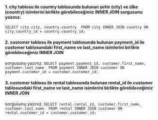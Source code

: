 #### 1. city tablosu ile country tablosunda bulunan şehir (city) ve ülke (country) isimlerini birlikte görebileceğimiz INNER JOIN sorgusunu yazınız.
`SELECT city.city, country.country 
FROM city
INNER JOIN country ON city.country_id = country.country_id;`

#### 2. customer tablosu ile payment tablosunda bulunan payment_id ile customer tablosundaki first_name ve last_name isimlerini birlikte görebileceğimiz INNER JOIN 
sorgusunu yazınız.
`SELECT payment.payment_id, customer.first_name, customer.last_name 
FROM payment
INNER JOIN customer ON payment.customer_id = customer.customer_id;`

#### 3. customer tablosu ile rental tablosunda bulunan rental_id ile customer tablosundaki first_name ve last_name isimlerini birlikte görebileceğimiz INNER JOIN 
sorgusunu yazınız.
`SELECT rental.rental_id, customer.first_name, customer.last_name 
FROM rental
INNER JOIN customer ON rental.customer_id = customer.customer_id;`
